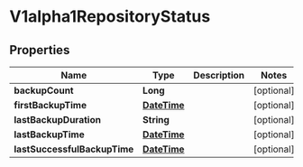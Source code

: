 
# V1alpha1RepositoryStatus

## Properties
Name | Type | Description | Notes
------------ | ------------- | ------------- | -------------
**backupCount** | **Long** |  |  [optional]
**firstBackupTime** | [**DateTime**](DateTime.md) |  |  [optional]
**lastBackupDuration** | **String** |  |  [optional]
**lastBackupTime** | [**DateTime**](DateTime.md) |  |  [optional]
**lastSuccessfulBackupTime** | [**DateTime**](DateTime.md) |  |  [optional]




